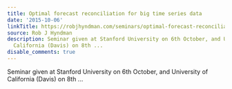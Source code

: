 ```yaml
---
title: Optimal forecast reconciliation for big time series data
date: '2015-10-06'
linkTitle: https://robjhyndman.com/seminars/optimal-forecast-reconciliation/
source: Rob J Hyndman
description: Seminar given at Stanford University on 6th October, and University of
  California (Davis) on 8th ...
disable_comments: true
---
```

Seminar given at Stanford University on 6th October, and University of California (Davis) on 8th ...